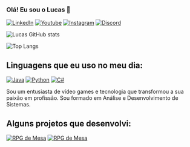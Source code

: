 
### Olá! Eu sou o Lucas 👋

[![LinkedIn](https://img.shields.io/badge/LinkedIn-0077B5?style=for-the-badge&logo=linkedin&logoColor=white)](https://www.linkedin.com/in/lucascandidoluiz/)
[![Youtube](https://img.shields.io/badge/YouTube-FF0000?style=for-the-badge&logo=youtube&logoColor=white)](https://www.youtube.com/@dodican_)
[![Instagram](https://img.shields.io/badge/Instagram-E4405F?style=for-the-badge&logo=instagram&logoColor=white)](https://www.instagram.com/lucascandidoluiz/)
[![Discord](https://img.shields.io/badge/Discord-7289DA?style=for-the-badge&logo=discord&logoColor=white)](https://discord.gg/359R4JKSrU)

![Lucas GitHub stats](https://github-readme-stats.vercel.app/api?username=lucascandev&show_icons=true&theme=dracula)

![Top Langs](https://github-readme-stats.vercel.app/api/top-langs/?username=lucascandev&layout=compact)

## Linguagens que eu uso no meu dia:

[![Java](https://img.shields.io/badge/Java-ED8B00?style=for-the-badge&logo=openjdk&logoColor=white)](https://www.alura.com.br/artigos/java)
[![Python](https://img.shields.io/badge/Python-3776AB?style=for-the-badge&logo=python&logoColor=white)](https://www.alura.com.br/artigos/python)
[![C#](https://img.shields.io/badge/C%23-239120?style=for-the-badge&logo=c-sharp&logoColor=white)](https://www.alura.com.br/artigos/csharp-linguagem-programacao-dotnet)

Sou um entusiasta de vídeo games e tecnologia que transformou a sua paixão em profissão. Sou formado em Análise e Desenvolvimento de Sistemas.

## Alguns projetos que desenvolvi:

[![RPG de Mesa](https://github-readme-stats.vercel.app/api/pin/?username=lucascandev&repo=rpg_mesa)](https://github.com/lucascandev/rpg_mesa)
[![RPG de Mesa](https://github-readme-stats.vercel.app/api/pin/?username=lucascandev&repo=concessionaria)](https://github.com/lucascandev/concessionaria)

